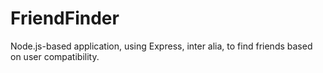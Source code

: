 # FriendFinder
Node.js-based application, using Express, inter alia, to find friends based on user compatibility.
